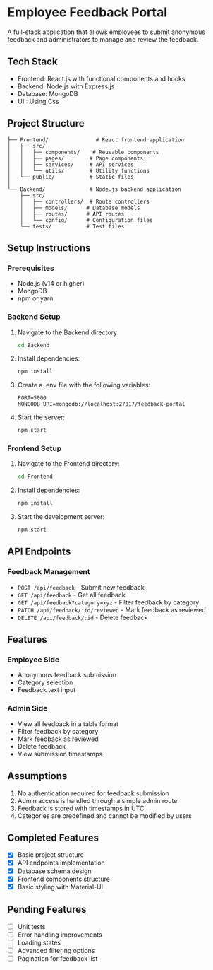 # Employee Feedback Portal

A full-stack application that allows employees to submit anonymous feedback and administrators to manage and review the feedback.

## Tech Stack

- Frontend: React.js with functional components and hooks
- Backend: Node.js with Express.js
- Database: MongoDB
- UI : Using Css

## Project Structure

```
├── Frontend/               # React frontend application
│   ├── src/
│   │   ├── components/    # Reusable components
│   │   ├── pages/        # Page components
│   │   ├── services/     # API services
│   │   └── utils/        # Utility functions
│   └── public/           # Static files
│
└── Backend/              # Node.js backend application
    ├── src/
    │   ├── controllers/  # Route controllers
    │   ├── models/      # Database models
    │   ├── routes/      # API routes
    │   └── config/      # Configuration files
    └── tests/           # Test files
```

## Setup Instructions

### Prerequisites
- Node.js (v14 or higher)
- MongoDB
- npm or yarn

### Backend Setup
1. Navigate to the Backend directory:
   ```bash
   cd Backend
   ```
2. Install dependencies:
   ```bash
   npm install
   ```
3. Create a .env file with the following variables:
   ```
   PORT=5000
   MONGODB_URI=mongodb://localhost:27017/feedback-portal
   ```
4. Start the server:
   ```bash
   npm start
   ```

### Frontend Setup
1. Navigate to the Frontend directory:
   ```bash
   cd Frontend
   ```
2. Install dependencies:
   ```bash
   npm install
   ```
3. Start the development server:
   ```bash
   npm start
   ```

## API Endpoints

### Feedback Management
- `POST /api/feedback` - Submit new feedback
- `GET /api/feedback` - Get all feedback
- `GET /api/feedback?category=xyz` - Filter feedback by category
- `PATCH /api/feedback/:id/reviewed` - Mark feedback as reviewed
- `DELETE /api/feedback/:id` - Delete feedback

## Features

### Employee Side
- Anonymous feedback submission
- Category selection
- Feedback text input

### Admin Side
- View all feedback in a table format
- Filter feedback by category
- Mark feedback as reviewed
- Delete feedback
- View submission timestamps

## Assumptions

1. No authentication required for feedback submission
2. Admin access is handled through a simple admin route
3. Feedback is stored with timestamps in UTC
4. Categories are predefined and cannot be modified by users

## Completed Features
- [x] Basic project structure
- [x] API endpoints implementation
- [x] Database schema design
- [x] Frontend components structure
- [x] Basic styling with Material-UI

## Pending Features
- [ ] Unit tests
- [ ] Error handling improvements
- [ ] Loading states
- [ ] Advanced filtering options
- [ ] Pagination for feedback list 